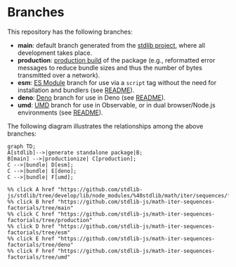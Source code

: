 <!--

@license Apache-2.0

Copyright (c) 2022 The Stdlib Authors.

Licensed under the Apache License, Version 2.0 (the "License");
you may not use this file except in compliance with the License.
You may obtain a copy of the License at

    http://www.apache.org/licenses/LICENSE-2.0

Unless required by applicable law or agreed to in writing, software
distributed under the License is distributed on an "AS IS" BASIS,
WITHOUT WARRANTIES OR CONDITIONS OF ANY KIND, either express or implied.
See the License for the specific language governing permissions and
limitations under the License.

-->

# Branches

This repository has the following branches:

-   **main**: default branch generated from the [stdlib project][stdlib-url], where all development takes place.
-   **production**: [production build][production-url] of the package (e.g., reformatted error messages to reduce bundle sizes and thus the number of bytes transmitted over a network).
-   **esm**: [ES Module][esm-url] branch for use via a `script` tag without the need for installation and bundlers (see [README][esm-readme]).
-   **deno**: [Deno][deno-url] branch for use in Deno (see [README][deno-readme]).
-   **umd**: [UMD][umd-url] branch for use in Observable, or in dual browser/Node.js environments (see [README][umd-readme]).

The following diagram illustrates the relationships among the above branches:

```mermaid
graph TD;
A[stdlib]-->|generate standalone package|B;
B[main] -->|productionize| C[production];
C -->|bundle| D[esm];
C -->|bundle| E[deno];
C -->|bundle| F[umd];

%% click A href "https://github.com/stdlib-js/stdlib/tree/develop/lib/node_modules/%40stdlib/math/iter/sequences/factorials"
%% click B href "https://github.com/stdlib-js/math-iter-sequences-factorials/tree/main"
%% click C href "https://github.com/stdlib-js/math-iter-sequences-factorials/tree/production"
%% click D href "https://github.com/stdlib-js/math-iter-sequences-factorials/tree/esm"
%% click E href "https://github.com/stdlib-js/math-iter-sequences-factorials/tree/deno"
%% click F href "https://github.com/stdlib-js/math-iter-sequences-factorials/tree/umd"
```

[stdlib-url]: https://github.com/stdlib-js/stdlib/tree/develop/lib/node_modules/%40stdlib/math/iter/sequences/factorials
[production-url]: https://github.com/stdlib-js/math-iter-sequences-factorials/tree/production
[deno-url]: https://github.com/stdlib-js/math-iter-sequences-factorials/tree/deno
[deno-readme]: https://github.com/stdlib-js/math-iter-sequences-factorials/blob/deno/README.md
[umd-url]: https://github.com/stdlib-js/math-iter-sequences-factorials/tree/umd
[umd-readme]: https://github.com/stdlib-js/math-iter-sequences-factorials/blob/umd/README.md
[esm-url]: https://github.com/stdlib-js/math-iter-sequences-factorials/tree/esm
[esm-readme]: https://github.com/stdlib-js/math-iter-sequences-factorials/blob/esm/README.md